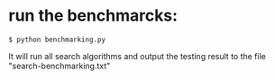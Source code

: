 # run the benchmarcks:
```
$ python benchmarking.py
```
It will run all search algorithms and output the testing result to the file "search-benchmarking.txt"
